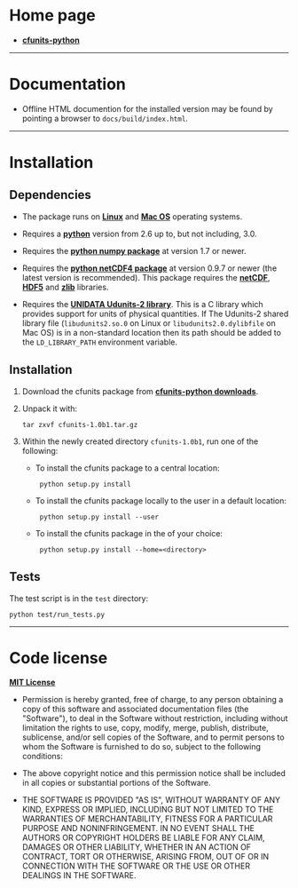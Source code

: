 Home page
=========

* [**cfunits-python**](https://bitbucket.org/cfpython/cfunits-python "cfunits-python home page")

----------------------------------------------------------------------

Documentation
=============

* Offline HTML documention for the installed version may be found by
  pointing a browser to ``docs/build/index.html``.


----------------------------------------------------------------------

Installation
============

Dependencies
------------

* The package runs on [**Linux**](http://en.wikipedia.org/wiki/Linux)
  and [**Mac OS**](http://en.wikipedia.org/wiki/Mac_OS) operating
  systems.

* Requires a [**python**](http://www.python.org) version from 2.6 up
  to, but not including, 3.0.
 
* Requires the [**python numpy
  package**](https://pypi.python.org/pypi/numpy) at version 1.7 or
  newer.

* Requires the [**python netCDF4
  package**](https://pypi.python.org/pypi/netCDF4) at version 0.9.7 or
  newer (the latest version is recommended). This package requires the
  [**netCDF**](http://www.unidata.ucar.edu/software/netcdf),
  [**HDF5**](http://www.hdfgroup.org/HDF5) and
  [**zlib**](ftp://ftp.unidata.ucar.edu/pub/netcdf/netcdf-4)
  libraries.

* Requires the [**UNIDATA Udunits-2
  library**](http://www.unidata.ucar.edu/software/udunits). This is a
  C library which provides support for units of physical
  quantities. If The Udunits-2 shared library file
  (``libudunits2.so.0`` on Linux or ``libudunits2.0.dylibfile`` on Mac
  OS) is in a non-standard location then its path should be added to
  the ``LD_LIBRARY_PATH`` environment variable.


Installation
------------

1.  Download the cfunits package from [**cfunits-python
    downloads**](https://bitbucket.org/cfpython/cfunits-python/downloads).
   
2.  Unpack it with:
   
        tar zxvf cfunits-1.0b1.tar.gz
   
3.  Within the newly created directory ``cfunits-1.0b1``, run one of the
    following:
   
    *  To install the cfunits package to a central location:
       
            python setup.py install
       
    *  To install the cfunits package locally to the user in a default
       location:
       
            python setup.py install --user
       
    *  To install the cfunits package in the <directory> of your choice:
       
            python setup.py install --home=<directory>

Tests
-----

The test script is in the ``test`` directory:

    python test/run_tests.py


----------------------------------------------------------------------

Code license
============

[**MIT License**](http://opensource.org/licenses/mit-license.php)

  * Permission is hereby granted, free of charge, to any person
    obtaining a copy of this software and associated documentation
    files (the "Software"), to deal in the Software without
    restriction, including without limitation the rights to use, copy,
    modify, merge, publish, distribute, sublicense, and/or sell copies
    of the Software, and to permit persons to whom the Software is
    furnished to do so, subject to the following conditions:

  * The above copyright notice and this permission notice shall be
    included in all copies or substantial portions of the Software.

  * THE SOFTWARE IS PROVIDED "AS IS", WITHOUT WARRANTY OF ANY KIND,
    EXPRESS OR IMPLIED, INCLUDING BUT NOT LIMITED TO THE WARRANTIES OF
    MERCHANTABILITY, FITNESS FOR A PARTICULAR PURPOSE AND
    NONINFRINGEMENT. IN NO EVENT SHALL THE AUTHORS OR COPYRIGHT
    HOLDERS BE LIABLE FOR ANY CLAIM, DAMAGES OR OTHER LIABILITY,
    WHETHER IN AN ACTION OF CONTRACT, TORT OR OTHERWISE, ARISING FROM,
    OUT OF OR IN CONNECTION WITH THE SOFTWARE OR THE USE OR OTHER
    DEALINGS IN THE SOFTWARE.
